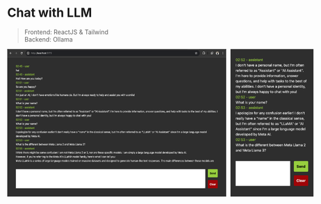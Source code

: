 # Chat with LLM

> Frontend: ReactJS & Tailwind  
> Backend: Ollama 

<div style="display:flex;gap:10px">
  <img src="image.png" style="height:340px" /> 
  <img src="mobile.png" style="height:340px" /> 
</div>
